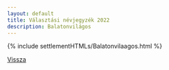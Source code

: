 ```yaml
---
layout: default
title: Választási névjegyzék 2022
description: Balatonvilágos
---
```


{% include settlementHTMLs/Balatonvilaagos.html %}

[Vissza](../)